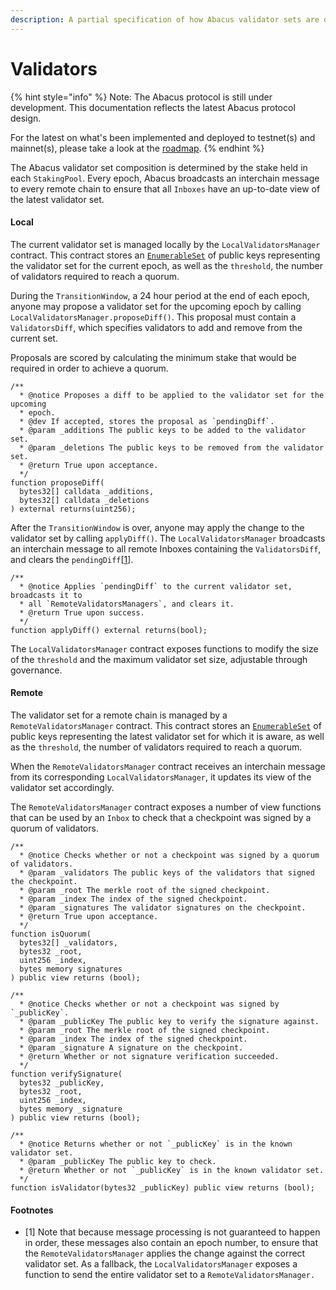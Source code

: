 ```yaml
---
description: A partial specification of how Abacus validator sets are determined
---
```


# Validators

{% hint style="info" %}
Note: The Abacus protocol is still under development. This documentation reflects the latest Abacus protocol design.

For the latest on what's been implemented and deployed to testnet(s) and mainnet(s), please take a look at the [roadmap](../../../resources/roadmap.md).
{% endhint %}

The Abacus validator set composition is determined by the stake held in each `StakingPool`. Every epoch, Abacus broadcasts an interchain message to every remote chain to ensure that all `Inboxes` have an up-to-date view of the latest validator set.

#### Local

The current validator set is managed locally by the `LocalValidatorsManager` contract. This contract stores an [`EnumerableSet`](https://docs.openzeppelin.com/contracts/3.x/api/utils#EnumerableSet) of public keys representing the validator set for the current epoch, as well as the `threshold`, the number of validators required to reach a quorum.

During the `TransitionWindow`, a 24 hour period at the end of each epoch, anyone may propose a validator set for the upcoming epoch by calling `LocalValidatorsManager.proposeDiff()`. This proposal must contain a `ValidatorsDiff`, which specifies validators to add and remove from the current set.

Proposals are scored by calculating the minimum stake that would be required in order to achieve a quorum.&#x20;

```solidity
/**
  * @notice Proposes a diff to be applied to the validator set for the upcoming
  * epoch.
  * @dev If accepted, stores the proposal as `pendingDiff`.
  * @param _additions The public keys to be added to the validator set.
  * @param _deletions The public keys to be removed from the validator set.
  * @return True upon acceptance.
  */
function proposeDiff(
  bytes32[] calldata _additions,
  bytes32[] calldata _deletions
) external returns(uint256);
```

After the `TransitionWindow` is over, anyone may apply the change to the validator set by calling `applyDiff()`. The `LocalValidatorsManager` broadcasts an interchain message to all remote Inboxes containing the `ValidatorsDiff`, and clears the `pendingDiff`\[[1](validators.md#footnotes)].

```solidity
/**
  * @notice Applies `pendingDiff` to the current validator set, broadcasts it to
  * all `RemoteValidatorsManagers`, and clears it.
  * @return True upon success.
  */
function applyDiff() external returns(bool);
```

The `LocalValidatorsManager` contract exposes functions to modify the size of the `threshold` and the maximum validator set size, adjustable through governance.

#### Remote

The validator set for a remote chain is managed by a `RemoteValidatorsManager` contract. This contract stores an [`EnumerableSet`](https://docs.openzeppelin.com/contracts/3.x/api/utils#EnumerableSet) of public keys representing the latest validator set for which it is aware, as well as the `threshold`, the number of validators required to reach a quorum.

When the `RemoteValidatorsManager` contract receives an interchain message from its corresponding `LocalValidatorsManager`, it updates its view of the validator set accordingly.

The `RemoteValidatorsManager` contract exposes a number of view functions that can be used by an `Inbox` to check that a checkpoint was signed by a quorum of validators.

```solidity
/**
  * @notice Checks whether or not a checkpoint was signed by a quorum of validators.
  * @param _validators The public keys of the validators that signed the checkpoint.
  * @param _root The merkle root of the signed checkpoint.
  * @param _index The index of the signed checkpoint.
  * @param _signatures The validator signatures on the checkpoint.
  * @return True upon acceptance.
  */
function isQuorum(
  bytes32[] _validators,
  bytes32 _root,
  uint256 _index,
  bytes memory signatures
) public view returns (bool);

/**
  * @notice Checks whether or not a checkpoint was signed by `_publicKey`.
  * @param _publicKey The public key to verify the signature against.
  * @param _root The merkle root of the signed checkpoint.
  * @param _index The index of the signed checkpoint.
  * @param _signature A signature on the checkpoint.
  * @return Whether or not signature verification succeeded.
  */
function verifySignature(
  bytes32 _publicKey,
  bytes32 _root,
  uint256 _index,
  bytes memory _signature
) public view returns (bool);

/**
  * @notice Returns whether or not `_publicKey` is in the known validator set.
  * @param _publicKey The public key to check.
  * @return Whether or not `_publicKey` is in the known validator set.
  */
function isValidator(bytes32 _publicKey) public view returns (bool);
```



#### Footnotes

* \[1] Note that because message processing is not guaranteed to happen in order, these messages also contain an epoch number, to ensure that the `RemoteValidatorsManager` applies the change against the correct validator set. As a fallback, the `LocalValidatorsManager` exposes a function to send the entire validator set to a `RemoteValidatorsManager.`
